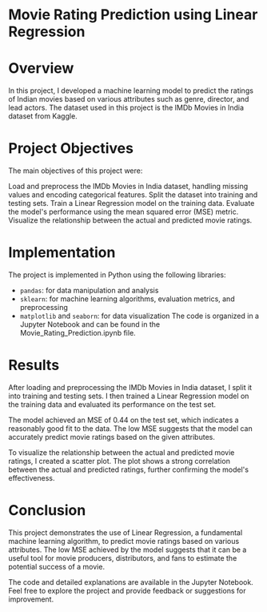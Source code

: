# Movie Rating Prediction using Linear Regression
# Overview
In this project, I developed a machine learning model to predict the ratings of Indian movies based on various attributes such as genre, director, and lead actors. The dataset used in this project is the IMDb Movies in India dataset from Kaggle.

# Project Objectives
The main objectives of this project were:

Load and preprocess the IMDb Movies in India dataset, handling missing values and encoding categorical features.
Split the dataset into training and testing sets.
Train a Linear Regression model on the training data.
Evaluate the model's performance using the mean squared error (MSE) metric.
Visualize the relationship between the actual and predicted movie ratings.

# Implementation
The project is implemented in Python using the following libraries:

* `pandas`: for data manipulation and analysis
* `sklearn`: for machine learning algorithms, evaluation metrics, and preprocessing
* `matplotlib` and `seaborn`: for data visualization
The code is organized in a Jupyter Notebook and can be found in the Movie_Rating_Prediction.ipynb file.

# Results
After loading and preprocessing the IMDb Movies in India dataset, I split it into training and testing sets. I then trained a Linear Regression model on the training data and evaluated its performance on the test set.

The model achieved an MSE of 0.44 on the test set, which indicates a reasonably good fit to the data. The low MSE suggests that the model can accurately predict movie ratings based on the given attributes.

To visualize the relationship between the actual and predicted movie ratings, I created a scatter plot. The plot shows a strong correlation between the actual and predicted ratings, further confirming the model's effectiveness.

# Conclusion
This project demonstrates the use of Linear Regression, a fundamental machine learning algorithm, to predict movie ratings based on various attributes. The low MSE achieved by the model suggests that it can be a useful tool for movie producers, distributors, and fans to estimate the potential success of a movie.

The code and detailed explanations are available in the Jupyter Notebook. Feel free to explore the project and provide feedback or suggestions for improvement.